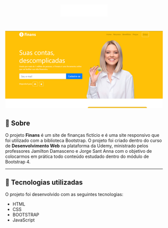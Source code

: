 <h1 align="center">
    <img src="img/logo.png" style="width: 150px">
</h1>

<h1>
    <img src="img/bg.png">
</h1>

## 📝 Sobre
O projeto **Finans** é um site de finanças fictício e é uma site responsivo que foi utilizado com a biblioteca Bootstrap. O projeto foi criado dentro do curso de **Desenvolvimento Web** na plataforma da Udemy, ministrado pelos professores Jamilton Damasceno e Jorge Sant Anna com o objetivo de colocarmos em prática todo conteúdo estudado dentro do módulo de Bootstrap 4.

---

## 🚀 Tecnologias utilizadas

O projeto foi desenvolvido com as seguintes tecnologias:

- HTML
- CSS
- BOOTSTRAP
- JavaScript
